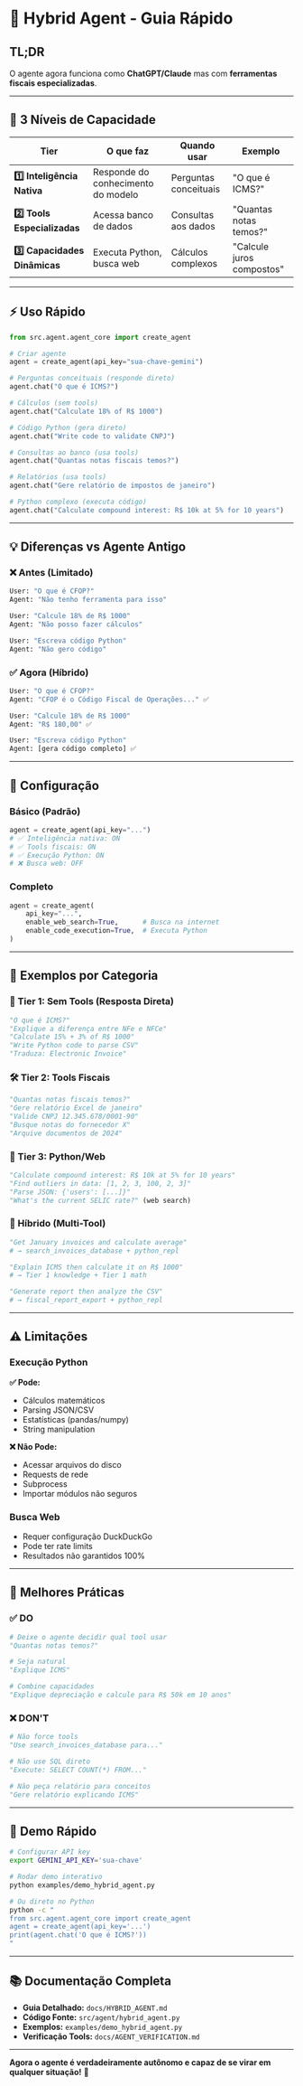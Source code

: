 # 🤖 Hybrid Agent - Guia Rápido

## TL;DR

O agente agora funciona como **ChatGPT/Claude** mas com **ferramentas fiscais especializadas**.

---

## 🎯 3 Níveis de Capacidade

| Tier                         | O que faz                          | Quando usar           | Exemplo                   |
| ---------------------------- | ---------------------------------- | --------------------- | ------------------------- |
| **1️⃣ Inteligência Nativa**   | Responde do conhecimento do modelo | Perguntas conceituais | "O que é ICMS?"           |
| **2️⃣ Tools Especializadas**  | Acessa banco de dados              | Consultas aos dados   | "Quantas notas temos?"    |
| **3️⃣ Capacidades Dinâmicas** | Executa Python, busca web          | Cálculos complexos    | "Calcule juros compostos" |

---

## ⚡ Uso Rápido

```python
from src.agent.agent_core import create_agent

# Criar agente
agent = create_agent(api_key="sua-chave-gemini")

# Perguntas conceituais (responde direto)
agent.chat("O que é ICMS?")

# Cálculos (sem tools)
agent.chat("Calculate 18% of R$ 1000")

# Código Python (gera direto)
agent.chat("Write code to validate CNPJ")

# Consultas ao banco (usa tools)
agent.chat("Quantas notas fiscais temos?")

# Relatórios (usa tools)
agent.chat("Gere relatório de impostos de janeiro")

# Python complexo (executa código)
agent.chat("Calculate compound interest: R$ 10k at 5% for 10 years")
```

---

## 💡 Diferenças vs Agente Antigo

### ❌ Antes (Limitado)

```python
User: "O que é CFOP?"
Agent: "Não tenho ferramenta para isso"

User: "Calcule 18% de R$ 1000"
Agent: "Não posso fazer cálculos"

User: "Escreva código Python"
Agent: "Não gero código"
```

### ✅ Agora (Híbrido)

```python
User: "O que é CFOP?"
Agent: "CFOP é o Código Fiscal de Operações..." ✅

User: "Calcule 18% de R$ 1000"
Agent: "R$ 180,00" ✅

User: "Escreva código Python"
Agent: [gera código completo] ✅
```

---

## 🔧 Configuração

### Básico (Padrão)

```python
agent = create_agent(api_key="...")
# ✅ Inteligência nativa: ON
# ✅ Tools fiscais: ON
# ✅ Execução Python: ON
# ❌ Busca web: OFF
```

### Completo

```python
agent = create_agent(
    api_key="...",
    enable_web_search=True,      # Busca na internet
    enable_code_execution=True,  # Executa Python
)
```

---

## 📝 Exemplos por Categoria

### 🧠 Tier 1: Sem Tools (Resposta Direta)

```python
"O que é ICMS?"
"Explique a diferença entre NFe e NFCe"
"Calculate 15% + 3% of R$ 1000"
"Write Python code to parse CSV"
"Traduza: Electronic Invoice"
```

### 🛠️ Tier 2: Tools Fiscais

```python
"Quantas notas fiscais temos?"
"Gere relatório Excel de janeiro"
"Valide CNPJ 12.345.678/0001-90"
"Busque notas do fornecedor X"
"Arquive documentos de 2024"
```

### 🚀 Tier 3: Python/Web

```python
"Calculate compound interest: R$ 10k at 5% for 10 years"
"Find outliers in data: [1, 2, 3, 100, 2, 3]"
"Parse JSON: {'users': [...]}"
"What's the current SELIC rate?" (web search)
```

### 🔗 Híbrido (Multi-Tool)

```python
"Get January invoices and calculate average"
# → search_invoices_database + python_repl

"Explain ICMS then calculate it on R$ 1000"
# → Tier 1 knowledge + Tier 1 math

"Generate report then analyze the CSV"
# → fiscal_report_export + python_repl
```

---

## ⚠️ Limitações

### Execução Python

**✅ Pode:**

- Cálculos matemáticos
- Parsing JSON/CSV
- Estatísticas (pandas/numpy)
- String manipulation

**❌ Não Pode:**

- Acessar arquivos do disco
- Requests de rede
- Subprocess
- Importar módulos não seguros

### Busca Web

- Requer configuração DuckDuckGo
- Pode ter rate limits
- Resultados não garantidos 100%

---

## 🎯 Melhores Práticas

### ✅ DO

```python
# Deixe o agente decidir qual tool usar
"Quantas notas temos?"

# Seja natural
"Explique ICMS"

# Combine capacidades
"Explique depreciação e calcule para R$ 50k em 10 anos"
```

### ❌ DON'T

```python
# Não force tools
"Use search_invoices_database para..."

# Não use SQL direto
"Execute: SELECT COUNT(*) FROM..."

# Não peça relatório para conceitos
"Gere relatório explicando ICMS"
```

---

## 🚀 Demo Rápido

```bash
# Configurar API key
export GEMINI_API_KEY='sua-chave'

# Rodar demo interativo
python examples/demo_hybrid_agent.py

# Ou direto no Python
python -c "
from src.agent.agent_core import create_agent
agent = create_agent(api_key='...')
print(agent.chat('O que é ICMS?'))
"
```

---

## 📚 Documentação Completa

- **Guia Detalhado:** `docs/HYBRID_AGENT.md`
- **Código Fonte:** `src/agent/hybrid_agent.py`
- **Exemplos:** `examples/demo_hybrid_agent.py`
- **Verificação Tools:** `docs/AGENT_VERIFICATION.md`

---

**Agora o agente é verdadeiramente autônomo e capaz de se virar em qualquer situação!** 🎉
